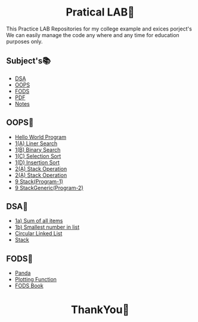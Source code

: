 <h1 align="center">Pratical LAB🧪</h1>
<p>
This Practice LAB Repositories for my college example and exices porject's We can easily manage the code any where and any time for education purposes only.
</p> 

## Subject's📚

- [DSA](https://github.com/theNareshofficial/Particle-LAB/tree/main/DSA)
- [OOPS](https://github.com/theNareshofficial/Particle-LAB/tree/main/OOPS)
- [FODS](https://github.com/theNareshofficial/Particle-LAB/tree/main/FODS)
- [PDF](https://github.com/theNareshofficial/Particle-LAB/tree/main/PDF)
- [Notes](https://github.com/theNareshofficial/Particle-LAB/tree/main/Notes)


OOPS🔻
----
- [Hello World Program](https://github.com/theNareshofficial/Particle-LAB/blob/main/OOPS/hello.java)
- [1(A) Liner Search](https://github.com/theNareshofficial/Particle-LAB/blob/main/OOPS/linear_search.java)
- [1(B) Binary Search](https://github.com/theNareshofficial/Particle-LAB/blob/main/OOPS/binary_search.java)
- [1(C) Selection Sort](https://github.com/theNareshofficial/Particle-LAB/blob/main/OOPS/selection_sort.java)
- [1(D) Insertion Sort](https://github.com/theNareshofficial/Particle-LAB/blob/main/OOPS/insertion_sort.java)
- [2(A) Stack Operation](https://github.com/theNareshofficial/Particle-LAB/blob/main/OOPS/stack_operation.java)
- [2(A) Stack Operation](https://github.com/theNareshofficial/Particle-LAB/blob/main/OOPS/stack_operation.java)
- [9 Stack(Program-1)](https://github.com/theNareshofficial/Particle-LAB/blob/main/OOPS/Stack.java)
- [9 StackGeneric(Program-2)](https://github.com/theNareshofficial/Particle-LAB/blob/main/OOPS/StackGeneric.java )

DSA🔻
----
- [1a) Sum of all items](https://github.com/theNareshofficial/Particle-LAB/blob/main/DSA/1a.py)
- [1b) Smallest number in list](https://github.com/theNareshofficial/Particle-LAB/blob/main/DSA/1b.py)
- [Circular Linked List](https://github.com/theNareshofficial/Particle-LAB/blob/main/DSA/CircularLinkedList.py)
- [Stack](https://github.com/theNareshofficial/Particle-LAB/blob/main/DSA/Stack.py)

FODS🔻
----
- [Panda](https://github.com/theNareshofficial/Particle-LAB/blob/main/FODS/panda.py)
- [Plotting Function](https://github.com/theNareshofficial/Particle-LAB/blob/main/FODS/plotting_func.py)
- [FODS Book](https://github.com/theNareshofficial/Particle-LAB/blob/main/Books/FODS%20BOOK.pdf)


<h1 align="center">ThankYou🎉</h1>